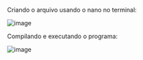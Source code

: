Criando o arquivo usando o nano no terminal:

![image](https://github.com/erikhsu08/computacao-paralela/assets/111096802/3c74e6a6-d451-488e-9bed-ae1d7aaf029b)




Compilando e executando o programa:

![image](https://github.com/erikhsu08/computacao-paralela/assets/111096802/fa99f833-bbe1-4aae-933a-41942986d034)
